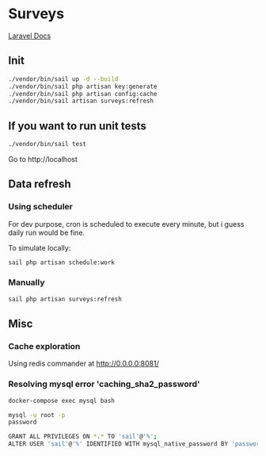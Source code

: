 # Surveys

[Laravel Docs](https://laravel.com/docs/9.x)

## Init

```sh
./vendor/bin/sail up -d --build
./vendor/bin/sail php artisan key:generate
./vendor/bin/sail php artisan config:cache
./vendor/bin/sail artisan surveys:refresh
```

## If you want to run unit tests

```sh
./vendor/bin/sail test
```

Go to http://localhost

## Data refresh

### Using scheduler

For dev purpose, cron is scheduled to execute every minute, but i guess daily run would be fine.

To simulate locally:

```sh
sail php artisan schedule:work
```

### Manually

```sh
sail php artisan surveys:refresh
```

## Misc

### Cache exploration

Using redis commander at http://0.0.0.0:8081/

### Resolving mysql error 'caching_sha2_password'

```sh
docker-compose exec mysql bash

mysql -u root -p
password 

GRANT ALL PRIVILEGES ON *.* TO 'sail'@'%';
ALTER USER 'sail'@'%' IDENTIFIED WITH mysql_native_password BY 'password';
```
